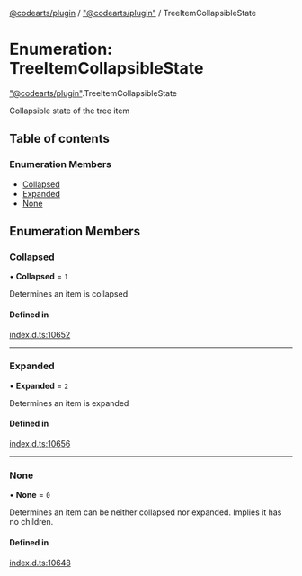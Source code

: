 [@codearts/plugin](../README.md) / ["@codearts/plugin"](../modules/_codearts_plugin_.md) / TreeItemCollapsibleState

# Enumeration: TreeItemCollapsibleState

["@codearts/plugin"](../modules/_codearts_plugin_.md).TreeItemCollapsibleState

Collapsible state of the tree item

## Table of contents

### Enumeration Members

- [Collapsed](codearts_plugin_.TreeItemCollapsibleState.md#collapsed)
- [Expanded](codearts_plugin_.TreeItemCollapsibleState.md#expanded)
- [None](codearts_plugin_.TreeItemCollapsibleState.md#none)

## Enumeration Members

### Collapsed

• **Collapsed** = ``1``

Determines an item is collapsed

#### Defined in

[index.d.ts:10652](https://github.com/huaweicloud/cloudide-plugin-api/blob/5055bbd/index.d.ts#L10652)

___

### Expanded

• **Expanded** = ``2``

Determines an item is expanded

#### Defined in

[index.d.ts:10656](https://github.com/huaweicloud/cloudide-plugin-api/blob/5055bbd/index.d.ts#L10656)

___

### None

• **None** = ``0``

Determines an item can be neither collapsed nor expanded. Implies it has no children.

#### Defined in

[index.d.ts:10648](https://github.com/huaweicloud/cloudide-plugin-api/blob/5055bbd/index.d.ts#L10648)
